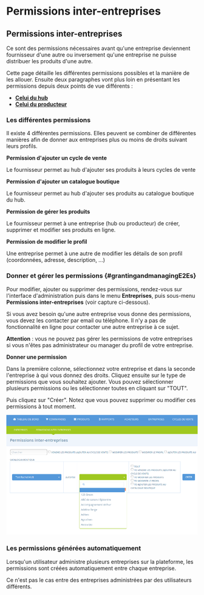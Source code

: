 # Permissions inter-entreprises

## Permissions inter-entreprises

Ce sont des permissions nécessaires avant qu'une entreprise deviennent fournisseur d'une autre ou inversement qu'une entreprise ne puisse distribuer les produits d'une autre.

Cette page détaille les différentes permissions possibles et la manière de les allouer. Ensuite deux paragraphes vont plus loin en présentant les permissions depuis deux points de vue différents :

* [**Celui du hub**](e2e-permissions.md#E2Es-from-a-hubs-perspective)
* [**Celui du producteur**](e2e-permissions.md#E2Es-from-a-producers-perspective)

### Les différentes permissions

Il existe 4 différentes permissions. Elles peuvent se combiner de différentes manières afin de donner aux entreprises plus ou moins de droits suivant leurs profils. 

**Permission d'ajouter un cycle de vente**

Le fournisseur permet au hub d'ajouter ses produits à leurs cycles de vente

**Permission d'ajouter un catalogue boutique**

Le fournisseur permet au hub d'ajouter ses produits au catalogue boutique du hub.

**Permission de gérer les produits**

Le fournisseur permet à une entreprise \(hub ou producteur\) de créer, supprimer et modifier ses produits en ligne.

**Permission de modifier le profil**

Une entreprise permet à une autre de modifier les détails de son profil \(coordonnées, adresse, description, ...\)

### Donner et gérer les permissions {#grantingandmanagingE2Es}

Pour modifier, ajouter ou supprimer des permissions, rendez-vous sur l'interface d'administration puis dans le menu **Entreprises**, puis sous-menu **Permissions inter-entreprises** \(voir capture ci-dessous\).

Si vous avez besoin qu'une autre entreprise vous donne des permissions, vous devez les contacter par email ou téléphone. Il n'y a pas de fonctionnalité en ligne pour contacter une autre entreprise à ce sujet.

**Attention** : vous ne pouvez pas gérer les permissions de votre entreprises si vous n'êtes pas administrateur ou manager du profil de votre entreprise.

**Donner une permission**

Dans la première colonne, sélectionnez votre entreprise et dans la seconde l'entreprise à qui vous donnez des droits. Cliquez ensuite sur le type de permissions que vous souhaitez ajouter. Vous pouvez sélectionner plusieurs permissions ou les sélectionner toutes en cliquant sur "TOUT".

Puis cliquez sur "Créer". Notez que vous pouvez supprimer ou modifier ces permissions à tout moment.

![](../../.gitbook/assets/image%20%2884%29.png)

### Les permissions générées automatiquement

Lorsqu'un utilisateur administre plusieurs entreprises sur la plateforme, les permissions sont créées automatiquement entre chaque entreprise. 

Ce n'est pas le cas entre des entreprises administrées par des utilisateurs différents.



